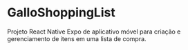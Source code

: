 # GalloShoppingList
Projeto React Native Expo de aplicativo móvel para criação e gerenciamento de itens em uma lista de compra.
